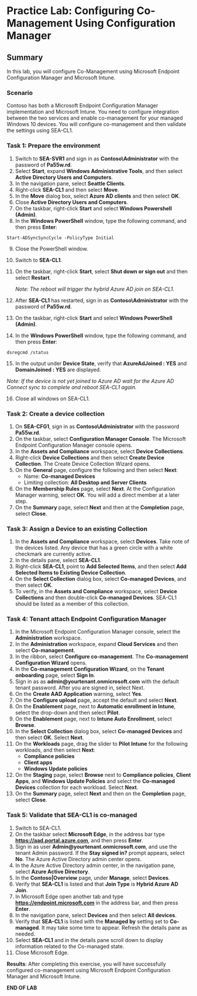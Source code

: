 # Practice Lab: Configuring Co-Management Using Configuration Manager

## Summary

In this lab, you will configure Co-Management using Microsoft Endpoint Configuration Manager and Microsoft Intune. 

### Scenario

Contoso has both a Microsoft Endpoint Configuration Manager implementation and Microsoft Intune. You need to configure integration between the two services and enable co-management for your managed Windows 10 devices. You will configure co-management and then validate the settings using SEA-CL1.

### Task 1: Prepare the environment

1.  Switch to **SEA-SVR1** and sign in as **Contoso\\Administrator** with the password of **Pa55w.rd**.
2.  Select **Start**, expand **Windows Administrative Tools**, and then select **Active Directory Users and Computers**.
3.  In the navigation pane, select **Seattle Clients**.
4.  Right-click **SEA-CL1** and then select **Move**.
5.  In the **Move** dialog box, select **Azure AD clients** and then select **OK**.
6.  Close **Active Directory Users and Computers**.
7.  On the taskbar, right-click **Start** and select **Windows Powershell (Admin)**.
8.  In the **Windows PowerShell** window, type the following command, and then press **Enter**:

```
Start-ADSyncSyncCycle -PolicyType Initial

```

9. Close the PowerShell window.

10. Switch to **SEA-CL1**.

11. On the taskbar, right-click **Start**, select **Shut down or sign out** and then select **Restart**.

    _Note: The reboot will trigger the hybrid Azure AD join on SEA-CL1._

12. After **SEA-CL1** has restarted, sign in as **Contoso\\Administrator** with the password of **Pa55w.rd**.

13. On the taskbar, right-click **Start** and select **Windows PowerShell (Admin)**.

14. In the **Windows PowerShell** window, type the following command, and then press **Enter**:

```
dsregcmd /status

```

15. In the output under **Device State**, verify that **AzureAdJoined : YES** and **DomainJoined : YES** are displayed.

 _Note: If the device is not yet joined to Azure AD wait for the Azure AD Connect sync to complete and reboot SEA-CL1 again._

16. Close all windows on SEA-CL1.

### Task 2: Create a device collection

1. On **SEA-CFG1**, sign in as **Contoso\\Administrator** with the password **Pa55w.rd**.
2. On the taskbar, select **Configuration Manager Console**. The Microsoft Endpoint Configuration Manager console opens.
3. In the **Assets and Compliance** workspace, select **Device Collections**. 
4. Right-click **Device Collections** and then select **Create Device Collection**. The Create Device Collection Wizard opens.
5. On the **General** page, configure the following and then select **Next**:
   - Name: **Co-managed Devices**
   - Limiting collection: **All Desktop and Server Clients**
6. On the **Membership Rules** page, select **Next**. At the Configuration Manager warning, select **OK**. You will add a direct member at a later step.
7. On the **Summary** page, select **Next** and then at the **Completion** page, select **Close**. 

### Task 3: Assign a Device to an existing Collection

1.  In the **Assets and Compliance** workspace, select **Devices**. Take note of the devices listed. Any device that has a green circle with a white checkmark are currently active.
2.  In the details pane, select **SEA-CL1**.
3.  Right-click **SEA-CL1**, point to **Add Selected Items**, and then select **Add Selected Items to Existing Device Collection**.
4.  On the **Select Collection** dialog box, select **Co-managed Devices**, and then select **OK**.
5.  To verify, in the **Assets and Compliance** workspace, select **Device Collections** and then double-click **Co-managed Devices**. SEA-CL1 should be listed as a member of this collection.

### Task 4: Tenant attach Endpoint Configuration Manager 

1.  In the Microsoft Endpoint Configuration Manager console, select the **Administration** workspace.
2.  In the **Administration** workspace, expand **Cloud Services** and then select **Co-management**. 
3.  In the ribbon, select **Configure co-management**. The **Co-management Configuration Wizard** opens.
4.  In the **Co-management Configuration Wizard**, on the **Tenant onboarding** page, select **Sign In**.
5.  Sign in as as **admin\@yourtenant.onmicrosoft.com** with the default tenant password. After you are signed in, select Next.
6.  On the **Create AAD Application** warning, select **Yes**.
7.  On the **Configure upload** page, accept the default and select **Next**.
8.  On the **Enablement** page, next to **Automatic enrollment in Intune**, select the drop-down and then select **Pilot**.
9.  On the **Enablement** page, next to **Intune Auto Enrollment**, select **Browse**.
10.  In the **Select Collection** dialog box, select **Co-managed Devices** and then select **OK**. Select **Next**.
11.  On the **Workloads** page, drag the slider to **Pilot Intune** for the following workloads, and then select **Next**:
     - **Compliance policies**
     - **Client apps**
     - **Windows Update policies**
12.  On the **Staging** page, select **Browse** next to **Compliance policies**, **Client Apps**, and **Windows Update Policies** and select the **Co-managed Devices** collection for each workload. Select **Next**.
13.  On the **Summary** page, select **Next** and then on the **Completion** page, select **Close**.

### Task 5: Validate that SEA-CL1 is co-managed 

1.  Switch to SEA-CL1.
2.  On the taskbar select **Microsoft Edge**, in the address bar type **https://aad.portal.azure.com**, and then press **Enter**.
4.  Sign in as user **Admin\@yourtenant.onmicrosoft.com**, and use the tenant Admin password. If the **Stay signed in?** prompt appears, select **No**. The Azure Active Directory admin center opens.
5.  In the Azure Active Directory admin center, in the navigation pane, select **Azure Active Directory**.
6.  In the **Contoso|Overview** page, under **Manage**, select **Devices**. 
7.  Verify that **SEA-CL1** is listed and that **Join Type** is **Hybrid Azure AD Join**.
8.  In Microsoft Edge open another tab and type **https://endpoint.microsoft.com** in the address bar, and then press **Enter**. 
9.  In the navigation pane, select **Devices** and then select **All devices**.
10.  Verify that **SEA-CL1** is listed with the **Managed by** setting set to **Co-managed**. It may take some time to appear. Refresh the details pane as needed.
11.  Select **SEA-CL1** and in the details pane scroll down to display information related to the Co-managed state.
11.  Close Microsoft Edge.

**Results**: After completing this exercise, you will have successfully configured co-management using Microsoft Endpoint Configuration Manager and Microsoft Intune.

**END OF LAB**